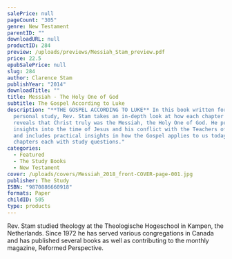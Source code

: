 ```yaml
---
salePrice: null
pageCount: "305"
genre: New Testament
parentID: ""
downloadURL: null
productID: 284
preview: /uploads/previews/Messiah_Stam_preview.pdf
price: 22.5
epubSalePrice: null
slug: 284
author: Clarence Stam
publishYear: "2014"
downloadTitle: ""
title: Messiah - The Holy One of God
subtitle: The Gospel According to Luke
description: "**THE GOSPEL ACCORDING TO LUKE** In this book written for group or
  personal study, Rev. Stam takes an in-depth look at how each chapter of Luke
  reveals that Christ truly was the Messiah, the Holy One of God. He provides
  insights into the time of Jesus and his conflict with the Teachers of the Law
  and includes practical insights in how the Gospel applies to us today. 24
  chapters each with study questions."
categories:
  - Featured
  - The Study Books
  - New Testament
cover: /uploads/covers/Messiah_2018_front-COVER-page-001.jpg
publisher: The Study
ISBN: "9870886660918"
formats: Paper
childID: 505
type: products
---
```

Rev. Stam studied theology at the Theologische Hogeschool in Kampen, the Netherlands. Since 1972 he has served various congregations in Canada and has published several books as well as contributing to the monthly magazine, Reformed Perspective.